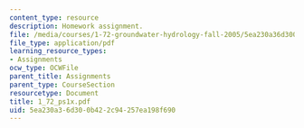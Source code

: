```yaml
---
content_type: resource
description: Homework assignment.
file: /media/courses/1-72-groundwater-hydrology-fall-2005/5ea230a36d300b422c94257ea198f690_1_72_ps1x.pdf
file_type: application/pdf
learning_resource_types:
- Assignments
ocw_type: OCWFile
parent_title: Assignments
parent_type: CourseSection
resourcetype: Document
title: 1_72_ps1x.pdf
uid: 5ea230a3-6d30-0b42-2c94-257ea198f690
---
```

